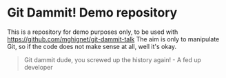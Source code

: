 # Git Dammit! Demo repository

This is a repository for demo purposes only, to be used with https://github.com/mghignet/git-dammit-talk
The aim is only to manipulate Git, so if the code does not make sense at all, well it's okay.
> Git dammit dude, you screwed up the history again! - A fed up developer
